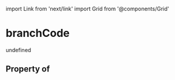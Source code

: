import Link from 'next/link'
import Grid from '@components/Grid'

# branchCode

undefined

## Property of




